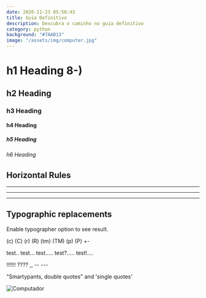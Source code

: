 ```yaml
--- 
date: 2020-11-23 05:50:43
title: Guia Definitivo
description: Descubra o caminho no guia definitivo
category: python
background: "#7AAB13"
image: "/assets/img/computer.jpg"
---
```



# h1 Heading 8-)
## h2 Heading
### h3 Heading
#### h4 Heading
##### h5 Heading
###### h6 Heading


## Horizontal Rules

___

---

***


## Typographic replacements

Enable typographer option to see result.

(c) (C) (r) (R) (tm) (TM) (p) (P) +-

test.. test... test..... test?..... test!....

!!!!!! ???? ,,  -- ---

"Smartypants, double quotes" and 'single quotes'

![Computador](/assets/img/computer.jpg)